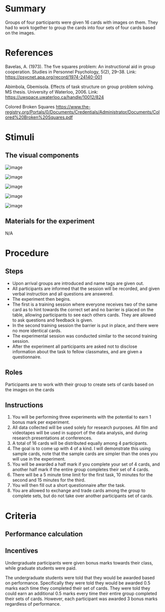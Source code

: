 # Summary
Groups of four participants were given 16 cards with images on them.  They had to work together to group the cards into four sets of four cards based on the images.

# References
Bavelas, A. (1973). The five squares problem: An instructional aid in group cooperation. Studies in Personnel Psychology, 5(2), 29–38.
Link: https://psycnet.apa.org/record/1974-24140-001

Abimbola, Gbemisola. Effects of task structure on group problem solving. MS thesis. University of Waterloo, 2006.
Link: https://uwspace.uwaterloo.ca/handle/10012/824

Colored Broken Squares
https://www.the-registry.org/Portals/0/Documents/Credentials/Administrator/Documents/Colored%20Broken%20Squares.pdf

# Stimuli
## The visual components
![image]()

![image]()

![image]()

![image]()

![image]()

## Materials for the experiment 
N/A

# Procedure
## Steps
- Upon arrival groups are introduced and name tags are given out.
- All participants are informed that the session will be recorded, and given verbal instruction and all questions are answered.
- The experiment then begins.
- The first is a training session where everyone receives two of the same card as to hint towards the correct set and no barrier is placed on the table, allowing participants to see each others cards.  They are allowed to ask questions and feedback is given.
- In the second training session the barrier is put in place, and there were no more identical cards.
- The experimental session was conducted similar to the second training session.
- After the experiment all participants are asked not to disclose information about the task to fellow classmates, and are given a questionnaire.  

## Roles 
Participants are to work with their group to create sets of cards based on the images on the cards

## Instructions
1. You will be performing three experiments with the potential to earn 1 bonus mark per experiment.
2. All data collected will be used solely for research purposes.  All film and videotapes will be used in support of the data analysis, and during research presentations at conferences.
3. A total of 16 cards will be distributed equally among 4 participants.
4. The goal is to come up with 4 of a kind.  I will demonstrate this using sample cards, note that the sample cards are simpler than the ones you will use in the experiment.
5. You will be awarded a half mark if you complete your set of 4 cards, and another half mark if the entire group completes their set of 4 cards.
6. There will be a 5 minute time limit for the first task, 10 minutes for the second and 15 minutes for the third.
7. You will then fill out a short questionnaire after the task.
8. You are allowed to exchange and trade cards among the group to complete sets, but do not take over another participants set of cards.

# Criteria
## Performance calculation

## Incentives
Undergraduate participants were given bonus marks towards their class, while graduate students were paid.

The undergraduate students were told that they would be awarded based on performance.  Specifically they were told they would be awarded 0.5 marks each time they completed their set of cards.  They were told they could earn an additional 0.5 marks every time their entire group completed their sets of cards.  However, each participant was awarded 3 bonus marks regardless of performance.
